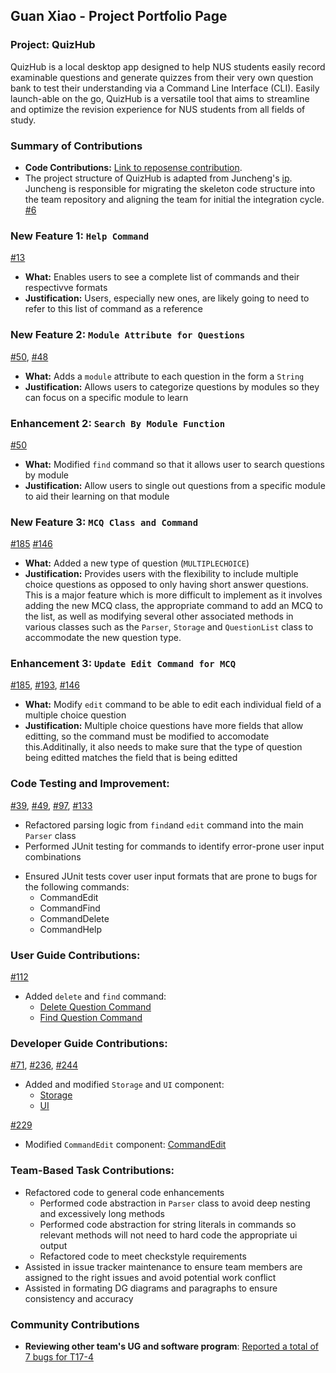 ## Guan Xiao - Project Portfolio Page
### Project: QuizHub
QuizHub is a local desktop app designed to help NUS students easily record examinable questions and generate quizzes
from their very own question bank to test their understanding via a Command Line Interface (CLI). Easily launch-able
on the go, QuizHub is a versatile tool that aims to streamline and optimize the revision experience for NUS students
from all fields of study.

### Summary of Contributions
- **Code Contributions:** [Link to reposense contribution](https://nus-cs2113-ay2324s1.github.io/tp-dashboard/?search=&sort=groupTitle&sortWithin=title&timeframe=commit&mergegroup=&groupSelect=groupByRepos&breakdown=true&checkedFileTypes=docs~functional-code~test-code&since=2023-09-22&tabOpen=true&tabType=authorship&tabAuthor=StevenGX12&tabRepo=AY2324S1-CS2113-W12-1%2Ftp%5Bmaster%5D&authorshipIsMergeGroup=false&authorshipFileTypes=docs~functional-code~test-code&authorshipIsBinaryFileTypeChecked=false&authorshipIsIgnoredFilesChecked=false).
- The project structure of QuizHub is adapted from Juncheng's [ip](https://github.com/spinoandraptos/ip). Juncheng is
  responsible for migrating the skeleton code structure into the team repository and aligning the team for initial
  the integration cycle. [#6](https://github.com/AY2324S1-CS2113-W12-1/tp/pull/6)

### New Feature 1: `Help Command`
  [#13](https://github.com/AY2324S1-CS2113-W12-1/tp/pull/13)
  - **What:** Enables users to see a complete list of commands and their respectivve formats
  - **Justification:** Users, especially new ones, are likely going to need to refer to this list of command as a reference

### New Feature 2: `Module Attribute for Questions`
  [#50](https://github.com/AY2324S1-CS2113-W12-1/tp/pull/50),
  [#48](https://github.com/AY2324S1-CS2113-W12-1/tp/issues/48)
  - **What:** Adds a `module` attribute to each question in the form a `String`
  - **Justification:** Allows users to categorize questions by modules so they can focus on a specific module to learn 

### Enhancement 2: `Search By Module Function`
  [#50](https://github.com/AY2324S1-CS2113-W12-1/tp/pull/50)
  - **What:** Modified `find` command so that it allows user to search questions by module
  - **Justification:** Allow users to single out questions from a specific module to aid their learning on that module

### New Feature 3: `MCQ Class and Command`
  [#185](https://github.com/AY2324S1-CS2113-W12-1/tp/pull/185)
  [#146](https://github.com/AY2324S1-CS2113-W12-1/tp/issues/146)
  - **What:** Added a new type of question (`MULTIPLECHOICE`)
  - **Justification:** Provides users with the flexibility to include multiple choice questions as opposed to only having short answer questions. This is a major feature which is more difficult to implement as it involves adding the new MCQ class, the appropriate command to add an MCQ to the list, as well as modifying several other associated methods in various classes such as the `Parser`, `Storage` and `QuestionList` class to accommodate the new question type.

### Enhancement 3: `Update Edit Command for MCQ`
  [#185](https://github.com/AY2324S1-CS2113-W12-1/tp/pull/185),
  [#193](https://github.com/AY2324S1-CS2113-W12-1/tp/pull/193),
  [#146](https://github.com/AY2324S1-CS2113-W12-1/tp/issues/146)
  - **What:** Modify `edit` command to be able to edit each individual field of a multiple choice question
  - **Justification:** Multiple choice questions have more fields that allow editting, so the command must be modified to accomodate this.Additinally, it also needs to make sure that the type of question being editted matches the field that is being editted

<div style="page-break-after: always;"></div>

### Code Testing and Improvement:
  [#39](https://github.com/AY2324S1-CS2113-W12-1/tp/pull/39),
  [#49](https://github.com/AY2324S1-CS2113-W12-1/tp/pull/49),
  [#97](https://github.com/AY2324S1-CS2113-W12-1/tp/pull/97),
  [#133](https://github.com/AY2324S1-CS2113-W12-1/tp/pull/133)
  * Refactored parsing logic from `find`and `edit` command into the main `Parser` class
  * Performed JUnit testing for commands to identify error-prone user input combinations
  - Ensured JUnit tests cover user input formats that are prone to bugs for the following commands:
    * CommandEdit
    * CommandFind
    * CommandDelete
    * CommandHelp

### User Guide Contributions:
  [#112](https://github.com/AY2324S1-CS2113-W12-1/tp/pull/112)
  * Added `delete` and `find` command:
    - [Delete Question Command](https://github.com/AY2324S1-CS2113-W12-1/tp/blob/master/docs/UserGuide.md#delete-questions-delete)
    - [Find Question Command](https://github.com/AY2324S1-CS2113-W12-1/tp/blob/master/docs/UserGuide.md#find-questionanswermodule-find)

### Developer Guide Contributions:
  [#71](https://github.com/AY2324S1-CS2113-W12-1/tp/pull/71),
  [#236](https://github.com/AY2324S1-CS2113-W12-1/tp/pull/236),
  [#244](https://github.com/AY2324S1-CS2113-W12-1/tp/pull/244)
  * Added and modified `Storage` and `UI` component:
    - [Storage](https://github.com/AY2324S1-CS2113-W12-1/tp/blob/master/docs/DeveloperGuide.md#storage-component)
    - [UI](https://github.com/AY2324S1-CS2113-W12-1/tp/blob/master/docs/DeveloperGuide.md#ui-component)

  [#229](https://github.com/AY2324S1-CS2113-W12-1/tp/pull/229)
  * Modified `CommandEdit` component: [CommandEdit](https://github.com/AY2324S1-CS2113-W12-1/tp/blob/master/docs/DeveloperGuide.md#edit-command---edit-question--answer)

### Team-Based Task Contributions:
  - Refactored code to general code enhancements
    * Performed code abstraction in `Parser` class to avoid deep nesting and excessively long methods
    * Performed code abstraction for string literals in commands so relevant methods will not need to hard code 
    the appropriate ui output
    * Refactored code to meet checkstyle requirements
  - Assisted in issue tracker maintenance to ensure team members are assigned to the right issues and avoid 
  potential work conflict
  - Assisted in formating DG diagrams and paragraphs to ensure consistency and accuracy

### Community Contributions
  - **Reviewing other team's UG and software program**: [Reported a total of 7 bugs for T17-4](https://github.com/StevenGX12/ped/issues)